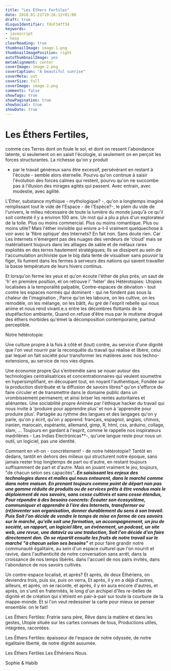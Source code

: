 ```yaml
---
title: "Les Éthers Fertiles"
date: 2018-01-21T19:26:12+01:00
draft: true
disqusIdentifier: fdsF34ff34
keywords:
- javascript
- hexo
clearReading: true
thumbnailImage: image-1.png
thumbnailImagePosition: right
autoThumbnailImage: yes
metaAlignment: center
coverImage: image-2.png
coverCaption: "A beautiful sunrise"
coverMeta: out
coverSize: full
coverImage: image-2.png
comments: false
showTags: true
showPagination: true
showSocial: true
showDate: true
---
```



# Les Éthers Fertiles, 

comme ces Terres dont on foule le sol, 
et dont on ressent l'abondance latente,
 si seulement on en saisit l'écologie, 
 si seulement on en perçoit les forces structurantes.
La richesse qu'on y produit 
- par le travail généreux sans être excessif, 
persévérant en restant à l'écoute -
semble alors éternelle. 
Pourvu qu'on continue à saisir l'évolution 
                                                       des forces calmes qui restent,
pourvu qu'on ne succombe pas à l'illusion 
                                                       des mirages agités qui passent.
Avec entrain, 
avec modestie, 
avec agilité.

L'Éther, substance mythique - mythologique? -, 
qu'on a longtemps imaginé remplissant tout le vide de l'Espace - de l'Espèce?-,
le plein du vide de l'univers,
le milieu nécessaire de toute la lumière du monde 
                 jusqu'à ce qu'il soit contesté il y a environ 100 ans.
Un mot qui a plu a plus d'un explorateur de la toile.
Plus ou moins commercial. Plus ou moins romantique. Plus ou moins utile?
Mais l'éther invisible qui enivre a-t-il vraiment quelquechose à voir
avec la 'fibre optique' des Internets?
En fait non. Sans doute rien. 
Car Les Internets n'émergent pas des nuages des vendeurs de 'cloud' 
mais se matérialisent toujours dans les alliages de sable et de métaux rares exploités en des terres hautement stratégiques;
Ils se dissipent au sein de l'accumulation archiviste que le big data tente de visualiser sans pouvoir la figer,
Ils fument dans les fermes à serveurs des nations qui savent travailler la basse température de leurs hivers continus.

Et lorsqu'on ferme les yeux et qu'on écoute l'éther de plus près,
un saut de 'h' en première position, et on retrouve l' 'héter' des 
Hétérotopies:
Utopies localisées  à la temporalité palpable, 
Contre-espaces de déviation - tout contre les espaces normés qui dominent -
qui ne fondent pas sous la chaleur de l'imagination ,
Parce qu'on les laboure, on les cultive, on les remodèle, on les mélange, on les bâtit, 
Au gré de l'esprit rebelle qui nous anime 
et nous rend vivant.e.s entre les décombres flottants de la stupéfaction ambiante,
Quand on refuse d'être mus par le mutisme drogué des éthers morbides qu'émet la décomposition contemporaine, partout perceptible.

Notre hétérotopie:
    
 Une culture propre
à la fois à côté et (tout) contre,
au service d'une dignité que l'on veut nourrir par la reconquête du travail qui réalise et libère,
celui par lequel on fait société pour transformer les matières avec nos techno-extensions,
au service de nos vies dignes.

 Une économie propre 
Qui s’entremêle sans se nouer autour des technologies centralisatrices et concentrationnaires 
qui veulent soumettre en hypersimplifiant, en découpant tout, en noyant l'authentique,
Fondée sur la production distribuée et la diffusion de savoirs libres*
                                                                             qu'on s'efforce de faire circuler et de transmettre dans le domaine public 
                                                                                                                                         dans un vrombissement permanent; 
                                                                                                                                         et ainsi briser les rentes autoritaires et aliénantes.
 Une sociabilité propre 
Animée par l'éthique hacker du travail 
                     qui nous invite à 'produire pour apprendre plus' 
                                                et non à 'apprendre pour produire plus'.
Partagée au rythme des langues et des langages qu'on y parle, qu'on y écrit, qu'on y apprend: 
français, espagnol, anglais, chinois, iranien, marocain, espéranto, allemand, gimp, R, html, css, arduino, collage, slam, ...
Toujours en gardant à l'esprit, comme le rappelle nos inspirateurs madrilènes - Las Indias Electrónicas**-, 
qu'une langue reste pour nous un outil, un logiciel, 
pas une identité.

Comment en vit-on  - concrètement! -  de notre hétérotopie?
Tantôt en dedans, tantôt en dehors des milieux qui structurent notre époque,
sans jamais rester trop longtemps de part ou d'autre, 
en restant toujours suffisamment de part et d'autre.
Mais en jouant vraiment le jeu, toujours,
"de chacun selon ses capacités"***.
En saisissant les enjeux des technologies dures et molles qui nous entourent,
dans le marché comme dans notre maison.
En prenant toujours comme point de départ
non pas une gamme réduite de produits ou de services prêts à être vendus
mais le déploiement de nos savoirs, sans cesse cultivés et sans cesse étendus, 
Pour répondre à des besoins concrets:
Écouter son écosystème, 
               communiquer et apprendre à l'ère des Internets, 
                                                                 transformer ou (ré)inventer son organisation,
                                                                                                                  donner durablement du sens à son travail.
Puis 
 Soit l'on décide de vendre le temps de mise en forme de ces savoirs sur le marché,
                                                                     qu'elle soit une formation, un accompagnement, un jeu de société, 
                                                                                         un rapport, un logiciel libre, un événement, un podcast, 
                                                                                         un site web, une revue, une dataviz  ou une traduction,
 Soit l'on décide d'en faire directement don.
On se répartit ensuite les fruits de notre travail sur le marché "à chacun selon ses besoins"***
                                                                                                              et  pour faire grandir notre communauté égalitaire,
au sein d'un espace culturel que l'on nourrit et ravive, 
dans l'authenticité de notre conversation sans arrêt,
dans la croissance de nos temps libérés.
dans l'accueil de nos pairs invités,
dans l'abondance de nos savoirs cultivés.

Un contre-espace localisé, et après?
Et après, de deux Éthériens, on deviendra trois, puis six, puis on verra,
Et après, il y en a déjà d'autres, ailleurs,
et après, on se raconte, 
et après, il y en aura encore d'autres,
et après, on s'unit en fraternités,
                                      le long d'un archipel d'îles re-belles de dignité et de création 
                                      qui s'étirent en pair-à-pair sur toute la courbure de la mappe-monde.
Et si l'on veut redessiner la carte pour mieux se penser ensemble: on le fait!

Les Éthers Fertiles:
Fratrie sans père,
Rêve dans la matière et dans les gestes,
Utopie située sur les cartes connues de tous,
Productions utiles, intégrées, racontées.

Les Éthers Fertiles:
épaisseur de l'espace de notre odyssée,
                   de notre égalitaire liberté, 
                   de notre dignité assumée.
    
Les Éthers Fertiles
Les Éthériens
Nous.

Sophie & Habib